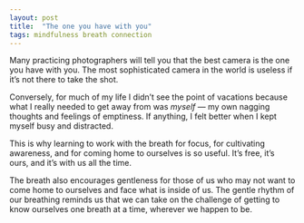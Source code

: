 ```yaml
---
layout: post
title:  "The one you have with you"
tags: mindfulness breath connection
---
```


Many practicing photographers will tell you that the best camera is the one you have with you. The most sophisticated camera in the world is useless if it’s not there to take the shot.

Conversely, for much of my life I didn’t see the point of vacations because what I really needed to get away from was *myself* — my own nagging thoughts and feelings of emptiness. If anything, I felt better when I kept myself busy and distracted.

This is why learning to work with the breath for focus, for cultivating awareness, and for coming home to ourselves is so useful. It’s free, it’s ours, and it’s with us all the time.

The breath also encourages gentleness for those of us who may not want to come home to ourselves and face what is inside of us. The gentle rhythm of our breathing reminds us that we can take on the challenge of getting to know ourselves one breath at a time, wherever we happen to be.